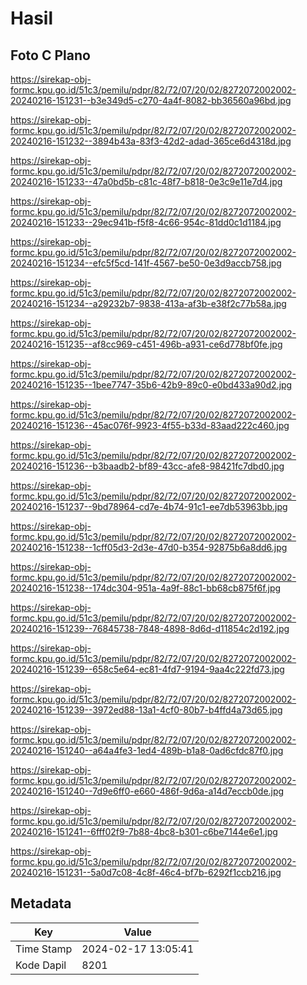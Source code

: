 # Hasil

## Foto C Plano

https://sirekap-obj-formc.kpu.go.id/51c3/pemilu/pdpr/82/72/07/20/02/8272072002002-20240216-151231--b3e349d5-c270-4a4f-8082-bb36560a96bd.jpg

https://sirekap-obj-formc.kpu.go.id/51c3/pemilu/pdpr/82/72/07/20/02/8272072002002-20240216-151232--3894b43a-83f3-42d2-adad-365ce6d4318d.jpg

https://sirekap-obj-formc.kpu.go.id/51c3/pemilu/pdpr/82/72/07/20/02/8272072002002-20240216-151233--47a0bd5b-c81c-48f7-b818-0e3c9e11e7d4.jpg

https://sirekap-obj-formc.kpu.go.id/51c3/pemilu/pdpr/82/72/07/20/02/8272072002002-20240216-151233--29ec941b-f5f8-4c66-954c-81dd0c1d1184.jpg

https://sirekap-obj-formc.kpu.go.id/51c3/pemilu/pdpr/82/72/07/20/02/8272072002002-20240216-151234--efc5f5cd-141f-4567-be50-0e3d9accb758.jpg

https://sirekap-obj-formc.kpu.go.id/51c3/pemilu/pdpr/82/72/07/20/02/8272072002002-20240216-151234--a29232b7-9838-413a-af3b-e38f2c77b58a.jpg

https://sirekap-obj-formc.kpu.go.id/51c3/pemilu/pdpr/82/72/07/20/02/8272072002002-20240216-151235--af8cc969-c451-496b-a931-ce6d778bf0fe.jpg

https://sirekap-obj-formc.kpu.go.id/51c3/pemilu/pdpr/82/72/07/20/02/8272072002002-20240216-151235--1bee7747-35b6-42b9-89c0-e0bd433a90d2.jpg

https://sirekap-obj-formc.kpu.go.id/51c3/pemilu/pdpr/82/72/07/20/02/8272072002002-20240216-151236--45ac076f-9923-4f55-b33d-83aad222c460.jpg

https://sirekap-obj-formc.kpu.go.id/51c3/pemilu/pdpr/82/72/07/20/02/8272072002002-20240216-151236--b3baadb2-bf89-43cc-afe8-98421fc7dbd0.jpg

https://sirekap-obj-formc.kpu.go.id/51c3/pemilu/pdpr/82/72/07/20/02/8272072002002-20240216-151237--9bd78964-cd7e-4b74-91c1-ee7db53963bb.jpg

https://sirekap-obj-formc.kpu.go.id/51c3/pemilu/pdpr/82/72/07/20/02/8272072002002-20240216-151238--1cff05d3-2d3e-47d0-b354-92875b6a8dd6.jpg

https://sirekap-obj-formc.kpu.go.id/51c3/pemilu/pdpr/82/72/07/20/02/8272072002002-20240216-151238--174dc304-951a-4a9f-88c1-bb68cb875f6f.jpg

https://sirekap-obj-formc.kpu.go.id/51c3/pemilu/pdpr/82/72/07/20/02/8272072002002-20240216-151239--76845738-7848-4898-8d6d-d11854c2d192.jpg

https://sirekap-obj-formc.kpu.go.id/51c3/pemilu/pdpr/82/72/07/20/02/8272072002002-20240216-151239--658c5e64-ec81-4fd7-9194-9aa4c222fd73.jpg

https://sirekap-obj-formc.kpu.go.id/51c3/pemilu/pdpr/82/72/07/20/02/8272072002002-20240216-151239--3972ed88-13a1-4cf0-80b7-b4ffd4a73d65.jpg

https://sirekap-obj-formc.kpu.go.id/51c3/pemilu/pdpr/82/72/07/20/02/8272072002002-20240216-151240--a64a4fe3-1ed4-489b-b1a8-0ad6cfdc87f0.jpg

https://sirekap-obj-formc.kpu.go.id/51c3/pemilu/pdpr/82/72/07/20/02/8272072002002-20240216-151240--7d9e6ff0-e660-486f-9d6a-a14d7eccb0de.jpg

https://sirekap-obj-formc.kpu.go.id/51c3/pemilu/pdpr/82/72/07/20/02/8272072002002-20240216-151241--6fff02f9-7b88-4bc8-b301-c6be7144e6e1.jpg

https://sirekap-obj-formc.kpu.go.id/51c3/pemilu/pdpr/82/72/07/20/02/8272072002002-20240216-151231--5a0d7c08-4c8f-46c4-bf7b-6292f1ccb216.jpg


## Metadata

| Key        | Value               |
| ---------- | ------------------- |
| Time Stamp | 2024-02-17 13:05:41 |
| Kode Dapil | 8201                |



